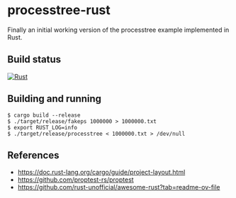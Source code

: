 # processtree-rust

Finally an initial working version of the processtree example implemented in Rust.

## Build status

[![Rust](https://github.com/lucproglangcourse/processtree-rust/actions/workflows/rust.yml/badge.svg)](https://github.com/lucproglangcourse/processtree-rust/actions/workflows/rust.yml)

## Building and running

```
$ cargo build --release
$ ./target/release/fakeps 1000000 > 1000000.txt
$ export RUST_LOG=info
$ ./target/release/processtree < 1000000.txt > /dev/null
```

## References

- https://doc.rust-lang.org/cargo/guide/project-layout.html
- https://github.com/proptest-rs/proptest
- https://github.com/rust-unofficial/awesome-rust?tab=readme-ov-file
